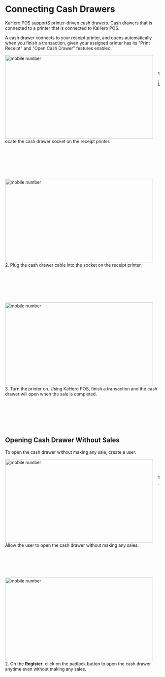 # **Connecting Cash Drawers**

KaHero POS supportS printer-driven cash drawers. Cash drawers that is connected to a printer that is connected to KaHero POS.

A cash drawer connects to your receipt printer, and opens automatically when you finish a transaction, given your assigned printer has its "Print Receipt" and "Open Cash Drawer" features enabled.

<p><img src="_content/_drawer/1.png" alt="mobile number" width="480" height="270" style="float:left; margin-right:1rem"><br><br><br>1. Locate the cash drawer socket on the receipt printer.</p>

<br><br><br><br><br>

<p><img src="_content/_drawer/2.png" alt="mobile number" width="480" height="270" style="float:left; margin-right:1rem"><br><br><br>2. Plug the cash drawer cable into the socket on the receipt printer.</p>

<br><br><br><br><br>

<p><img src="_content/_drawer/3.png" alt="mobile number" width="480" height="270" style="float:left; margin-right:1rem"><br><br><br>3. Turn the printer on. Using KaHero POS, finish a transaction and the cash drawer will open when the sale is completed.</p>

<br><br><br><br><br>

## Opening Cash Drawer Without Sales <!--{docsify-ignore-all}-->

To open the cash drawer without making any sale, create a user.

<p><img src="_content/_drawer/4.png" alt="mobile number" width="480" height="270" style="float:left; margin-right:1rem"><br><br><br>1. Allow the user to open the cash drawer without making any sales.</p>

<br><br><br><br>

<p><img src="_content/_drawer/5.png" alt="mobile number" width="480" height="270" style="float:left; margin-right:1rem"><br><br><br>2. On the <b>Register</b>, click on the padlock button to open the cash drawer anytime even without making any sales.</p>

<br><br><br><br><br>